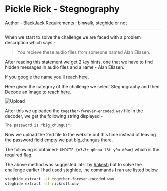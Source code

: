 # Pickle Rick - Stegnography
Author - [BlackJack](http://github.com/Mannan-Goyal)
Requirements : binwalk, steghide or not

---
When we start to solve the challenge we are faced with a problem description which says -

> You recieve these audio files from someone named Alan Eliasen.

After reading this statement we get 2 key hints, one that we have to find hidden messages in audio files and a name - Alan Eliasen.

If you google the name you'll reach [here.](https://futureboy.us/)

Here given the category of the challenge we select Stegnography and then Decode an Image to reach [here.](https://futureboy.us/stegano/)

![Upload](https://i.imgur.com/m3xP0kS.png)

After this we uploaded the ```together-forever-encoded.wav``` file in the decoder, we get the following string displayed -

```The password is "big_chungus"!```

Now we upload the 2nd file to the website but this time instead of leaving the password field empty we put big_chungus there.

The following is obtained- 
```UMDCTF-{n3v3r_g0nna_l3t_y0u_d0wn}```
which is the required flag.

The above method was suggested later by [Rakesh](https://github.com/Rakesh1772) but to solve the challenge earlier I had used steghide, the commands I ran are listed below

```bash
steghide extract -sf together-forever-encoded.wav
steghide extract -sf rickroll.wav
```
